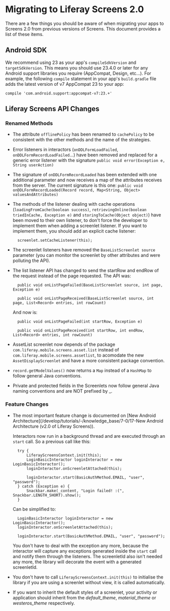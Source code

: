 # Migrating to Liferay Screens 2.0 [](id=migrating-to-liferay-screens-2.0)

There are a few things you should be aware of when migrating your apps to 
Screens 2.0 from previous versions of Screens. This document provides a list of 
these items. 

## Android SDK [](id=android-sdk)

We recommend using 23 as your app's `compileSdkVersion` and `targetSdkVersion`. 
This means you should use 23.4.0 or later for any Android support libraries you 
require (AppCompat, Design, etc...). For example, the following `compile` 
statement in your app's `build.gradle` file adds the latest version of v7 
AppCompat 23 to your app: 

    compile 'com.android.support:appcompat-v7:23.+'

## Liferay Screens API Changes [](id=liferay-screens-api-changes)

### Renamed Methods [](id=renamed-methods)

- The attribute `offlinePolicy` has been renamed to `cachePolicy` to be consistent with the other methods and the name of the strategies. 
- Error listeners in interactors (`onDDLFormLoadFailed`, `onDDLFormRecordLoadFailed`...) have been removed and replaced for a generic error listener with the signature `public void error(Exception e, String userAction)`
- The signature of `onDDLFormRecordLoaded` has been extended with one additional parameter and now receives a map of the attributes receives from the server. The current signature is this one: `public void onDDLFormRecordLoaded(Record record, Map<String, Object> valuesAndAttributes)`
- The methods of the listener dealing with cache operations (`loadingFromCache(boolean success)`, `retrievingOnline(boolean triedInCache, Exception e)` and `storingToCache(Object object)`) have been moved to their own listener, to don't force the developer to implement them when adding a screenlet listener. If you want to implement them, you should add an explicit cache listener:

		screenlet.setCacheListener(this);
	
- The screenlet listeners have removed the `BaseListScreenlet source` parameter (you can monitor the screenlet by other attributes and were polluting the API).
- The list listener API has changed to send the startRow and endRow of the request instead of the page requested. The API was:

		public void onListPageFailed(BaseListScreenlet source, int page, Exception e)
		
		public void onListPageReceived(BaseListScreenlet source, int page, List<Record> entries, int rowCount)
	
	And now is:
		
		public void onListPageFailed(int startRow, Exception e)
	
		public void onListPageReceived(int startRow, int endRow, List<Record> entries, int rowCount)
	
- AssetList screenlet now depends of the package `com.liferay.mobile.screens.asset.list` instead of `com.liferay.mobile.screens.assetlist`, to acomodate the new `AssetDisplayScreenlet` and have a more consistent package convention. 
- `record.getModelValues()` now returns a `Map` instead of a `HashMap` to follow general Java conventions.
- Private and protected fields in the Screenlets now follow general Java naming conventions and are NOT prefixed by _.

### Feature Changes [](id=feature-changes)

- The most important feature change is documented on [New Android Architecture](/develop/tutorials/-/knowledge_base/7-0/17-New Android Architecture (v2.0 of Liferay Screens)).

	Interactors now run in a background thread and are executed through an `start` call. So a previous call like this:
	
	 	try {
            LiferayScreensContext.init(this);
            LoginBasicInteractor loginInteractor = new LoginBasicInteractor();
            loginInteractor.onScreenletAttached(this);

            loginInteractor.start(BasicAuthMethod.EMAIL, "user", "password");
        } catch (Exception e) {
            Snackbar.make(_content, "Login failed! :(", Snackbar.LENGTH_SHORT).show();
        }
        
	Can be simplified to:
	
		LoginBasicInteractor loginInteractor = new LoginBasicInteractor();
		loginInteractor.onScreenletAttached(this);

		loginInteractor.start(BasicAuthMethod.EMAIL, "user", "password");
  
	You don't have to deal with the exception any more, because the interactor will capture any exceptions generated inside the `start` call and notify them through the listeners. The screenletId also isn't needed any more, the library will decorate the event with a generated screenletId.

- You don't have to call `LiferayScreensContext.init(this)` to initialise the library if you are using a screenlet without view,  it is called automatically.
- If you want to inherit the default styles of a screenlet, your activity or application should inherit from the *default_theme*, *material_theme* or *westeros_theme* respectively.
